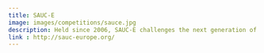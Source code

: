 ```yaml
---
title: SAUC-E
image: images/competitions/sauce.jpg
description: Held since 2006, SAUC-E challenges the next generation of engineers to design and build an autonomous underwater vehicle (AUV) capable of performing realistic missions. The event is designed to encourage students to think about underwater technology and related applications while fostering innovation and technology.  It also aims at getting young engineers and scientists to consider careers in the field. Participating teams must consist of 75% student members and have a faculty advisor.
link : http://sauc-europe.org/
---
```

